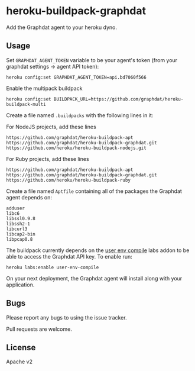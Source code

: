# heroku-buildpack-graphdat

Add the Graphdat agent to your heroku dyno.

## Usage

Set `GRAPHDAT_AGENT_TOKEN` variable to be your agent's token (from your graphdat settings -> agent API token):

    heroku config:set GRAPHDAT_AGENT_TOKEN=api.bd7060f566

Enable the multipack buildpack

    heroku config:set BUILDPACK_URL=https://github.com/graphdat/heroku-buildpack-multi

Create a file named `.buildpacks` with the following lines in it:

For NodeJS projects, add these lines

    https://github.com/graphdat/heroku-buildpack-apt
    https://github.com/graphdat/heroku-buildpack-graphdat.git
    https://github.com/heroku/heroku-buildpack-nodejs.git

For Ruby projects, add these lines

    https://github.com/graphdat/heroku-buildpack-apt
    https://github.com/graphdat/heroku-buildpack-graphdat.git
    https://github.com/heroku/heroku-buildpack-ruby

Create a file named `Aptfile` containing all of the packages the Graphdat agent depends on:

    adduser
    libc6
    libssl0.9.8
    libssh2-1
    libcurl3
    libcap2-bin
    libpcap0.8


The buildpack currently depends on the [user env compile](https://devcenter.heroku.com/articles/labs-user-env-compile) labs addon to be able to access the Graphdat API key.  To enable run:

    heroku labs:enable user-env-compile

On your next deployment, the Graphdat agent will install along with your application.

## Bugs

Please report any bugs to using the issue tracker.

Pull requests are welcome.

## License

Apache v2
